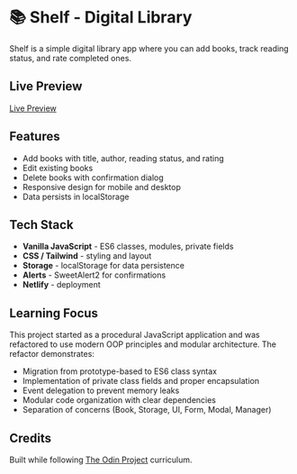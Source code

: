 # 📚 Shelf - Digital Library
Shelf is a simple digital library app where you can add books, track reading status, and rate completed ones.

## Live Preview
[Live Preview](https://shelf-library.netlify.app/)

## Features

- Add books with title, author, reading status, and rating
- Edit existing books
- Delete books with confirmation dialog
- Responsive design for mobile and desktop
- Data persists in localStorage

## Tech Stack

- **Vanilla JavaScript** - ES6 classes, modules, private fields
- **CSS / Tailwind** - styling and layout
- **Storage** - localStorage for data persistence
- **Alerts** - SweetAlert2 for confirmations
- **Netlify** - deployment

## Learning Focus

This project started as a procedural JavaScript application and was refactored to use modern OOP principles and modular architecture. The refactor demonstrates:

- Migration from prototype-based to ES6 class syntax
- Implementation of private class fields and proper encapsulation
- Event delegation to prevent memory leaks
- Modular code organization with clear dependencies
- Separation of concerns (Book, Storage, UI, Form, Modal, Manager)


## Credits

Built while following [The Odin Project](https://www.theodinproject.com/) curriculum.
